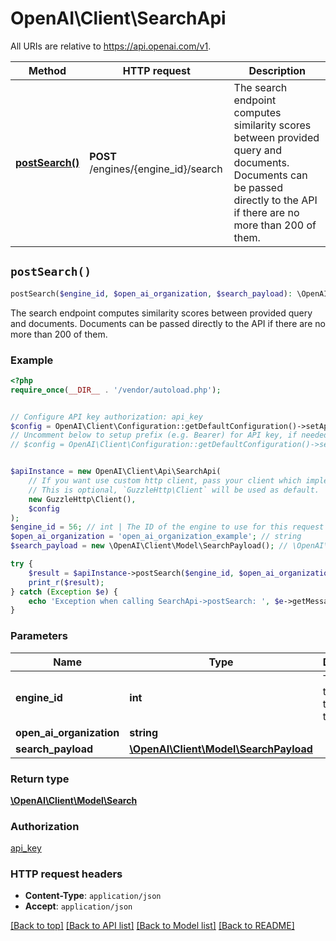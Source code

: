 # OpenAI\Client\SearchApi

All URIs are relative to https://api.openai.com/v1.

Method | HTTP request | Description
------------- | ------------- | -------------
[**postSearch()**](SearchApi.md#postSearch) | **POST** /engines/{engine_id}/search | The search endpoint computes similarity scores between provided query and documents. Documents can be passed directly to the API if there are no more than 200 of them.


## `postSearch()`

```php
postSearch($engine_id, $open_ai_organization, $search_payload): \OpenAI\Client\Model\Search
```

The search endpoint computes similarity scores between provided query and documents. Documents can be passed directly to the API if there are no more than 200 of them.

### Example

```php
<?php
require_once(__DIR__ . '/vendor/autoload.php');


// Configure API key authorization: api_key
$config = OpenAI\Client\Configuration::getDefaultConfiguration()->setApiKey('Authorization', 'YOUR_API_KEY');
// Uncomment below to setup prefix (e.g. Bearer) for API key, if needed
// $config = OpenAI\Client\Configuration::getDefaultConfiguration()->setApiKeyPrefix('Authorization', 'Bearer');


$apiInstance = new OpenAI\Client\Api\SearchApi(
    // If you want use custom http client, pass your client which implements `GuzzleHttp\ClientInterface`.
    // This is optional, `GuzzleHttp\Client` will be used as default.
    new GuzzleHttp\Client(),
    $config
);
$engine_id = 56; // int | The ID of the engine to use for this request
$open_ai_organization = 'open_ai_organization_example'; // string
$search_payload = new \OpenAI\Client\Model\SearchPayload(); // \OpenAI\Client\Model\SearchPayload

try {
    $result = $apiInstance->postSearch($engine_id, $open_ai_organization, $search_payload);
    print_r($result);
} catch (Exception $e) {
    echo 'Exception when calling SearchApi->postSearch: ', $e->getMessage(), PHP_EOL;
}
```

### Parameters

Name | Type | Description  | Notes
------------- | ------------- | ------------- | -------------
 **engine_id** | **int**| The ID of the engine to use for this request |
 **open_ai_organization** | **string**|  | [optional]
 **search_payload** | [**\OpenAI\Client\Model\SearchPayload**](../Model/SearchPayload.md)|  | [optional]

### Return type

[**\OpenAI\Client\Model\Search**](../Model/Search.md)

### Authorization

[api_key](../../README.md#api_key)

### HTTP request headers

- **Content-Type**: `application/json`
- **Accept**: `application/json`

[[Back to top]](#) [[Back to API list]](../../README.md#endpoints)
[[Back to Model list]](../../README.md#models)
[[Back to README]](../../README.md)
